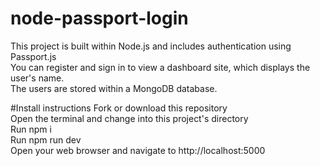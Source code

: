 # node-passport-login
This project is built within Node.js and includes authentication using Passport.js <br />
You can register and sign in to view a dashboard site, which displays the user's name. <br />
The users are stored within a MongoDB database. <br />

#Install instructions
Fork or download this repository <br />
Open the terminal and change into this project's directory <br />
Run npm i <br />
Run npm run dev <br />
Open your web browser and navigate to http://localhost:5000
